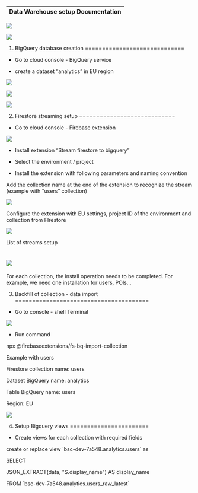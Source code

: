 | **Data Warehouse setup**  **Documentation** |
|---------------------------------------------|


![](media/ccd17ff7260cd5ba34cb5e427b5fbe61.png)

![](media/c7a4753bfcf7293f4a92b973e7a0f55f.png)

1. BigQuery database creation
=============================

-   Go to cloud console - BigQuery service

-   create a dataset “analytics” in EU region

![](media/60de8fa553fdadf723ba5b77ca8a57d2.png)

![](media/45a89167f6c8b7af8173e977fca4c8bc.png)

![](media/6f21b907960f7cbca58585698c03c879.png)

2. Firestore streaming setup
============================

-   Go to cloud console - Firebase extension

![](media/d044d85d7e94ef2af9b3e1dc2f0e4ed3.png)

-   Install extension “Stream firestore to bigquery”

-   Select the environment / project

-   Install the extension with following parameters and naming convention

Add the collection name at the end of the extension to recognize the stream
(example with “users” collection)

![](media/7b27e89e9846a7e6d1d9e7b72c158e3a.png)

Configure the extension with EU settings, project ID of the environment and
collection from FIrestore

![](media/f7e3006b91dea5ccecf99bb9c879baec.png)

List of streams setup

![](./media/image9.png)
========================================

For each collection, the install operation needs to be completed. For example,
we need one installation for users, POIs…

3. Backfill of collection - data import
=======================================

-   Go to console - shell Terminal

![](media/40a830e846aa9f6d8cf8faf55362d22b.png)

-   Run command

npx \@firebaseextensions/fs-bq-import-collection

Example with users

Firestore collection name: users

Dataset BigQuery name: analytics

Table BigQuery name: users

Region: EU

![](media/e701a02a17a52efa5bd68e0ea280dea4.png)

4. Setup Bigquery views
=======================

-   Create views for each collection with required fields

create or replace view \`bsc-dev-7a548.analytics.users\` as

SELECT

JSON_EXTRACT(data, "\$.display_name") AS display_name

FROM \`bsc-dev-7a548.analytics.users_raw_latest\`
